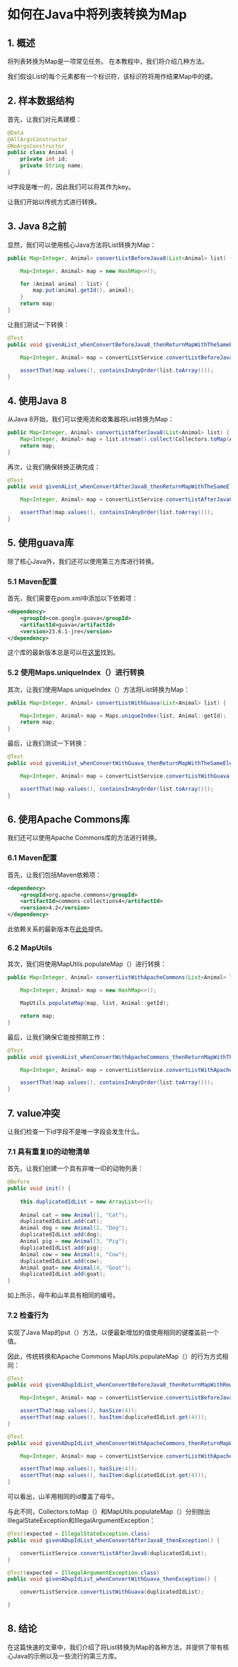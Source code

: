 # 如何在Java中将列表转换为Map

## 1. 概述
将列表转换为Map是一项常见任务。 在本教程中，我们将介绍几种方法。

我们假设List的每个元素都有一个标识符，该标识符将用作结果Map中的键。

## 2. 样本数据结构
首先，让我们对元素建模：

```java
@Data
@AllArgsConstructor
@NoArgsConstructor
public class Animal {
    private int id;
    private String name;
}
```

id字段是唯一的，因此我们可以将其作为key。

让我们开始以传统方式进行转换。

## 3.  Java 8之前
显然，我们可以使用核心Java方法将List转换为Map：

```java
public Map<Integer, Animal> convertListBeforeJava8(List<Animal> list) {

    Map<Integer, Animal> map = new HashMap<>();

    for (Animal animal : list) {
        map.put(animal.getId(), animal);
    }
    return map;
}
```

让我们测试一下转换：

```java
@Test
public void givenAList_whenConvertBeforeJava8_thenReturnMapWithTheSameElements() {

    Map<Integer, Animal> map = convertListService.convertListBeforeJava8(list);

    assertThat(map.values(), containsInAnyOrder(list.toArray()));
}
```

## 4. 使用Java 8
从Java 8开始，我们可以使用流和收集器将List转换为Map：

```java
public Map<Integer, Animal> convertListAfterJava8(List<Animal> list) {
    Map<Integer, Animal> map = list.stream().collect(Collectors.toMap(Animal::getId, animal -> animal));
    return map;
}
```

再次，让我们确保转换正确完成：

```java
@Test
public void givenAList_whenConvertAfterJava8_thenReturnMapWithTheSameElements() {

    Map<Integer, Animal> map = convertListService.convertListAfterJava8(list);

    assertThat(map.values(), containsInAnyOrder(list.toArray()));
}
```

## 5. 使用guava库
除了核心Java外，我们还可以使用第三方库进行转换。

### 5.1 Maven配置
首先，我们需要在pom.xml中添加以下依赖项：

```xml
<dependency>
    <groupId>com.google.guava</groupId>
    <artifactId>guava</artifactId>
    <version>23.6.1-jre</version>
</dependency>
```

这个库的最新版本总是可以在[这里](https://search.maven.org/classic/#search%7Cgav%7C1%7Cg%3A%22com.google.guava%22%20AND%20a%3A%22guava%22)找到。

### 5.2 使用Maps.uniqueIndex（）进行转换
其次，让我们使用Maps.uniqueIndex（）方法将List转换为Map：

```java
public Map<Integer, Animal> convertListWithGuava(List<Animal> list) {

    Map<Integer, Animal> map = Maps.uniqueIndex(list, Animal::getId);
    return map;
}
```

最后，让我们测试一下转换：

```java
@Test
public void givenAList_whenConvertWithGuava_thenReturnMapWithTheSameElements() {

    Map<Integer, Animal> map = convertListService.convertListWithGuava(list);

    assertThat(map.values(), containsInAnyOrder(list.toArray()));
}
```

## 6. 使用Apache Commons库
我们还可以使用Apache Commons库的方法进行转换。

### 6.1 Maven配置
首先，让我们包括Maven依赖项：

```xml
<dependency>
    <groupId>org.apache.commons</groupId>
    <artifactId>commons-collections4</artifactId>
    <version>4.2</version>
</dependency>
```

此依赖关系的最新版本在[此处](https://search.maven.org/classic/#search%7Cgav%7C1%7Cg%3A%22org.apache.commons%22%20AND%20a%3A%22commons-collections4%22)提供。

### 6.2 MapUtils
其次，我们将使用MapUtils.populateMap（）进行转换：

```java
public Map<Integer, Animal> convertListWithApacheCommons(List<Animal> list) {

    Map<Integer, Animal> map = new HashMap<>();

    MapUtils.populateMap(map, list, Animal::getId);

    return map;
}
```

最后，让我们确保它能按预期工作：

```java
@Test
public void givenAList_whenConvertWithApacheCommons_thenReturnMapWithTheSameElements() {

    Map<Integer, Animal> map = convertListService.convertListWithApacheCommons(list);

    assertThat(map.values(), containsInAnyOrder(list.toArray()));
}
```

## 7. value冲突
让我们检查一下id字段不是唯一字段会发生什么。

### 7.1 具有重复ID的动物清单
首先，让我们创建一个具有非唯一ID的动物列表：

```java
@Before
public void init() {
 
    this.duplicatedIdList = new ArrayList<>();
 
    Animal cat = new Animal(1, "Cat");
    duplicatedIdList.add(cat);
    Animal dog = new Animal(2, "Dog");
    duplicatedIdList.add(dog);
    Animal pig = new Animal(3, "Pig");
    duplicatedIdList.add(pig);
    Animal cow = new Animal(4, "Cow");
    duplicatedIdList.add(cow);
    Animal goat= new Animal(4, "Goat");
    duplicatedIdList.add(goat);
}
```

如上所示，母牛和山羊具有相同的编号。

### 7.2 检查行为
实现了Java Map的put（）方法，以便最新增加的值使用相同的键覆盖前一个值。


因此，传统转换和Apache Commons MapUtils.populateMap（）的行为方式相同：

```java
@Test
public void givenADupIdList_whenConvertBeforeJava8_thenReturnMapWithRewrittenElement() {

    Map<Integer, Animal> map = convertListService.convertListBeforeJava8(duplicatedIdList);

    assertThat(map.values(), hasSize(4));
    assertThat(map.values(), hasItem(duplicatedIdList.get(4)));
}

@Test
public void givenADupIdList_whenConvertWithApacheCommons_thenReturnMapWithRewrittenElement() {

    Map<Integer, Animal> map = convertListService.convertListWithApacheCommons(duplicatedIdList);

    assertThat(map.values(), hasSize(4));
    assertThat(map.values(), hasItem(duplicatedIdList.get(4)));
}
```

可以看出，山羊用相同的id覆盖了母牛。

与此不同，Collectors.toMap（）和MapUtils.populateMap（）分别抛出IllegalStateException和IllegalArgumentException：

```java
@Test(expected = IllegalStateException.class)
public void givenADupIdList_whenConvertAfterJava8_thenException() {

    convertListService.convertListAfterJava8(duplicatedIdList);
}

@Test(expected = IllegalArgumentException.class)
public void givenADupIdList_whenConvertWithGuava_thenException() {

    convertListService.convertListWithGuava(duplicatedIdList);

}
```

## 8. 结论
在这篇快速的文章中，我们介绍了将List转换为Map的各种方法，并提供了带有核心Java的示例以及一些流行的第三方库。

